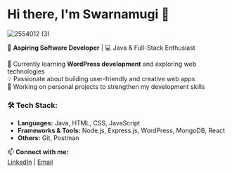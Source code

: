 # Hi there, I'm Swarnamugi 👋  

![2554012 (3)](https://github.com/user-attachments/assets/2c34c24d-edc8-42d8-b7a2-3583947e7dc0)

🎯 **Aspiring Software Developer** | 💻 Java & Full-Stack Enthusiast  

🌱 Currently learning **WordPress development** and exploring web technologies  
💡 Passionate about building user-friendly and creative web apps  
🚀 Working on personal projects to strengthen my development skills  

### 🛠️ Tech Stack:
- **Languages:** Java, HTML, CSS, JavaScript  
- **Frameworks & Tools:** Node.js, Express.js, WordPress, MongoDB, React  
- **Others:** Git, Postman  

📫 **Connect with me:**  
[LinkedIn](www.linkedin.com/in/swarnamugi-m-084859227) | [Email](swarnamugi.kadri@gmail.com)

